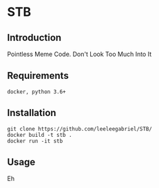 # STB

## Introduction
Pointless Meme Code.
Don't Look Too Much Into It

## Requirements
    docker, python 3.6+
## Installation

    git clone https://github.com/leeleegabriel/STB/
    docker build -t stb .
    docker run -it stb
    
## Usage
  Eh
